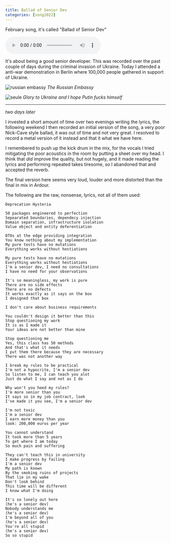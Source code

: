 ```yaml
--- 
title: Ballad of Senior Dev
categories: [song2022]
---
```


February song, it's called "Ballad of Senior Dev"

<audio controls src="/audio/senior.mp3">If you can read this, then your
browser doesn't playback audio, <a href="/audio/senior.mp3">Download</a></audio>

It's about being a good senior developer. This was recorded over the past
couple of days during the criminal invasion of Ukraine. Today I attended a
anti-war demonstration in Berlin where 100,000 people gathered in support of
Ukraine.

![russian embassy](/images/2022-02-27/russian-embassy.jpg)
_The Russian Embassy_

![seule](/images/2022-02-27/seule.jpg)
_Glory to Ukraine and I hope Putin fucks himself_

---

_two days later_

I invested a short amount of time over two evenings writing the lyrics, the
following weekend I then recorded an initial version of the song, a very poor
Nick-Cave style ballad, it was out of time and not very great. I resolved to
record a metal version of it instead and that it what we have here.

I remembered to push up the kick drum in the mix, for the vocals I tried mitigating the
poor acoustics in the room by putting a sheet over my head. I think that _did_
improve the quality, but not hugely, and it made reading the lyrics and
performing repeated takes tiresome, so I abandoned that and accepted the
reverb.

The final version here seems very loud, louder and more distorted than the
final in mix in Ardour.

The following are the raw, nonsense, lyrics, not all of them used:

```
Deprecation Hysteria

50 packages engineered to perfection
Sepearated boundaries, dependecy injection
Domain separation, infrastructure isolation
Value object and entity deferentiation

DTOs at the edge providing integration
You know nothing about my implementation
My pure tests have no mutations
Everything works without hestiations

My pure tests have no mutations
Everything works without hestiations
I'm a senior dev, I need no consultations
I have no need for your observations

It's so meaningless, my work is pure
There are no side effects
There are no defects
It works exactly as it says on the box
I designed that box

I don't care about business requirements

You couldn't design it better than this
Stop questioning my work
It is as I made it
Your ideas are not better than mine

Stop questioning me
Yes, this class has 50 methods
And that's what it needs
I put them there because they are necessary
There was not another way

I break my rules to be practical 
I'm not a hypocrite, I'm a senior dev
So listen to me, I can teach you alot
Just do what I say and not as I do

Why won't you heed my rules?
I'm more senior than you
It says so in my job contract, look
I've made it you see, I'm a senior dev

I'm not toxic
I'm a senior dev
I earn more money than you
look: 200,000 euros per year

You cannot understand
It took more than 5 years
To get where I am today
So much pain and suffering

They can't teach this in university
I make progress by failing
I'm a senior dev
My path is known
By the smoking ruins of projects
That lie in my wake
Don't look behind
This time will be different
I know what I'm doing

It's so lonely out here
(he's a senior dev)
Nobody understands me
(he's a senior dev)
I'm beyond all of you
(he's a senior dev)
You're all stupid
(he's a senior dev)
So so stupid
```
